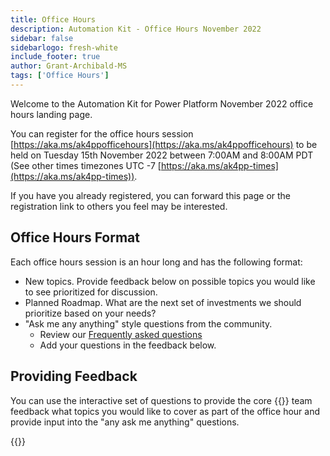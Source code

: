 ```yaml
---
title: Office Hours
description: Automation Kit - Office Hours November 2022
sidebar: false
sidebarlogo: fresh-white
include_footer: true
author: Grant-Archibald-MS
tags: ['Office Hours']
---
```


Welcome to the Automation Kit for Power Platform November 2022 office hours landing page.

You can register for the office hours session [https://aka.ms/ak4ppofficehours](https://aka.ms/ak4ppofficehours) to be held on Tuesday 15th November 2022 between 7:00AM and 8:00AM PDT (See other times timezones UTC -7 [https://aka.ms/ak4pp-times](https://aka.ms/ak4pp-times)).

If you have you already registered, you can forward this page or the registration link to others you feel may be interested.

## Office Hours Format

Each office hours session is an hour long and has the following format:

- New topics. Provide feedback below on possible topics you would like to see prioritized for discussion.
- Planned Roadmap. What are the next set of investments we should prioritize based on your needs?
- "Ask me any anything" style questions from the community.
    - Review our [Frequently asked questions](/frequently-asked-questions)
    - Add your questions in the feedback below.

## Providing Feedback

You can use the interactive set of questions to provide the core {{<product-name>}} team feedback what topics you would like to cover as part of the office hour and provide input into the "any ask me anything" questions.

{{<questions name="/content/en-us/office-hours/november-2022.json" completed="Thank you for completing feedback" showNavigationButtons=false >}}